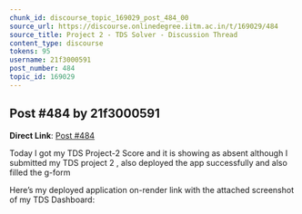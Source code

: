 ```yaml
---
chunk_id: discourse_topic_169029_post_484_00
source_url: https://discourse.onlinedegree.iitm.ac.in/t/169029/484
source_title: Project 2 - TDS Solver - Discussion Thread
content_type: discourse
tokens: 95
username: 21f3000591
post_number: 484
topic_id: 169029
---
```


## Post #484 by 21f3000591

**Direct Link**: [Post #484](https://discourse.onlinedegree.iitm.ac.in/t/169029/484)

Today I got my TDS Project-2 Score and it is showing as absent although I submitted my TDS project 2 , also deployed the app successfully and also filled the g-form

Here’s my deployed application on-render link with the attached screenshot of my TDS Dashboard:
